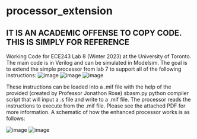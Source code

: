 # processor_extension
## IT IS AN ACADEMIC OFFENSE TO COPY CODE. THIS IS SIMPLY FOR REFERENCE
Working Code for ECE243 Lab 8 (Winter 2023) at the University of Toronto. The main code is in Verilog and can be simulated in Modelsim. The goal is to extend the simple processor from lab 7 to support all of the following instructions:
![image](https://user-images.githubusercontent.com/105998663/235357382-53db1cf8-bf32-4236-b0fc-cfe14912a4d8.png)
![image](https://user-images.githubusercontent.com/105998663/235357387-cf4fc2c5-72d3-4cef-8c68-eb97bdde5726.png)
![image](https://user-images.githubusercontent.com/105998663/235357398-15d8aaa1-4c1b-4fe7-ae90-bd9e21f348fb.png)

These instructions can be loaded into a .mif file with the help of the provided (created by Professor Jonathon Rose) sbasm.py python compiler script that will input a .s file and write to a .mif file. The processor reads the instructions to execute from the .mif file. Please see the attached PDF for more information. A schematic of how the enhanced processor works is as follows:

![image](https://user-images.githubusercontent.com/105998663/235357463-ffa69cc2-1a84-475d-9a01-1b62fae3f618.png)
![image](https://user-images.githubusercontent.com/105998663/235357470-08e1c78d-dfce-460d-a09e-70fca090670b.png)
